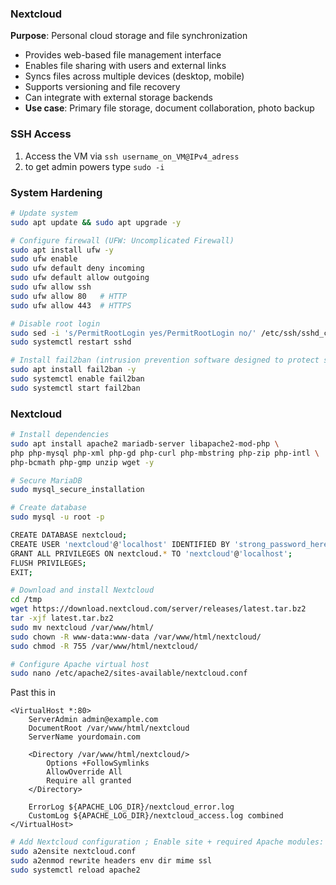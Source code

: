 ### Nextcloud
**Purpose**: Personal cloud storage and file synchronization
- Provides web-based file management interface
- Enables file sharing with users and external links
- Syncs files across multiple devices (desktop, mobile)
- Supports versioning and file recovery
- Can integrate with external storage backends
- **Use case**: Primary file storage, document collaboration, photo backup

### SSH Access
1. Access the VM via ```ssh username_on_VM@IPv4_adress```
2. to get admin powers type ```sudo -i```

### System Hardening
```bash
# Update system
sudo apt update && sudo apt upgrade -y

# Configure firewall (UFW: Uncomplicated Firewall)
sudo apt install ufw -y
sudo ufw enable
sudo ufw default deny incoming
sudo ufw default allow outgoing
sudo ufw allow ssh
sudo ufw allow 80   # HTTP
sudo ufw allow 443  # HTTPS

# Disable root login
sudo sed -i 's/PermitRootLogin yes/PermitRootLogin no/' /etc/ssh/sshd_config
sudo systemctl restart sshd

# Install fail2ban (intrusion prevention software designed to protect servers from brute-force attacks)
sudo apt install fail2ban -y
sudo systemctl enable fail2ban
sudo systemctl start fail2ban
```

### Nextcloud
```bash
# Install dependencies
sudo apt install apache2 mariadb-server libapache2-mod-php \
php php-mysql php-xml php-gd php-curl php-mbstring php-zip php-intl \
php-bcmath php-gmp unzip wget -y

# Secure MariaDB
sudo mysql_secure_installation

# Create database
sudo mysql -u root -p

CREATE DATABASE nextcloud;
CREATE USER 'nextcloud'@'localhost' IDENTIFIED BY 'strong_password_here';
GRANT ALL PRIVILEGES ON nextcloud.* TO 'nextcloud'@'localhost';
FLUSH PRIVILEGES;
EXIT;

# Download and install Nextcloud
cd /tmp
wget https://download.nextcloud.com/server/releases/latest.tar.bz2
tar -xjf latest.tar.bz2
sudo mv nextcloud /var/www/html/
sudo chown -R www-data:www-data /var/www/html/nextcloud/
sudo chmod -R 755 /var/www/html/nextcloud/

# Configure Apache virtual host
sudo nano /etc/apache2/sites-available/nextcloud.conf
```
Past this in
```
<VirtualHost *:80>
    ServerAdmin admin@example.com
    DocumentRoot /var/www/html/nextcloud
    ServerName yourdomain.com

    <Directory /var/www/html/nextcloud/>
        Options +FollowSymlinks
        AllowOverride All
        Require all granted
    </Directory>

    ErrorLog ${APACHE_LOG_DIR}/nextcloud_error.log
    CustomLog ${APACHE_LOG_DIR}/nextcloud_access.log combined
</VirtualHost>
```
``` bash
# Add Nextcloud configuration ; Enable site + required Apache modules:
sudo a2ensite nextcloud.conf
sudo a2enmod rewrite headers env dir mime ssl
sudo systemctl reload apache2
```
